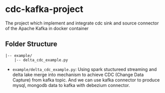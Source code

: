 # cdc-kafka-project
The project which implement and integrate cdc sink and source connector of the Apache Kafka in docker container

## Folder Structure
```
|-- example/
    |-- delta_cdc_example.py
```

* `example/delta_cdc_example.py`: Using spark stuctureed streaming and delta lake merge into mechanism to achieve CDC (Change Data Capture) from kafka topic. And we can use kafka connector to produce mysql, mongodb data to kafka with debezium connector.
